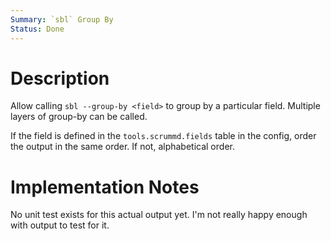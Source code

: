 ```yaml
---
Summary: `sbl` Group By
Status: Done
---
```


# Description

Allow calling `sbl --group-by <field>` to group by a particular field. Multiple layers of group-by can be called.

If the field is defined in the `tools.scrummd.fields` table in the config, order the output in the same order. If not, alphabetical order.

# Implementation Notes

No unit test exists for this actual output yet. I'm not really happy enough with output to test for it.
